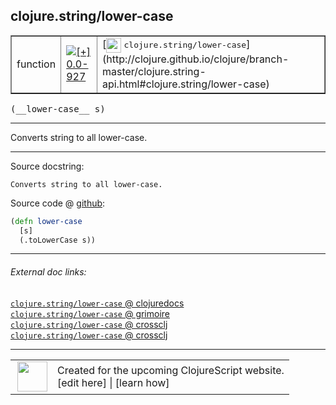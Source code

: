 ## clojure.string/lower-case



 <table border="1">
<tr>
<td>function</td>
<td><a href="https://github.com/cljsinfo/cljs-api-docs/tree/0.0-927"><img valign="middle" alt="[+] 0.0-927" title="Added in 0.0-927" src="https://img.shields.io/badge/+-0.0--927-lightgrey.svg"></a> </td>
<td>
[<img height="24px" valign="middle" src="http://i.imgur.com/1GjPKvB.png"> <samp>clojure.string/lower-case</samp>](http://clojure.github.io/clojure/branch-master/clojure.string-api.html#clojure.string/lower-case)
</td>
</tr>
</table>


 <samp>
(__lower-case__ s)<br>
</samp>

---

Converts string to all lower-case.



---




Source docstring:

```
Converts string to all lower-case.
```


Source code @ [github](https://github.com/clojure/clojurescript/blob/r1909/src/cljs/clojure/string.cljs#L58-L61):

```clj
(defn lower-case
  [s]
  (.toLowerCase s))
```

<!--
Repo - tag - source tree - lines:

 <pre>
clojurescript @ r1909
└── src
    └── cljs
        └── clojure
            └── <ins>[string.cljs:58-61](https://github.com/clojure/clojurescript/blob/r1909/src/cljs/clojure/string.cljs#L58-L61)</ins>
</pre>

-->

---



###### External doc links:

[`clojure.string/lower-case` @ clojuredocs](http://clojuredocs.org/clojure.string/lower-case)<br>
[`clojure.string/lower-case` @ grimoire](http://conj.io/store/v1/org.clojure/clojure/1.7.0-beta3/clj/clojure.string/lower-case/)<br>
[`clojure.string/lower-case` @ crossclj](http://crossclj.info/fun/clojure.string/lower-case.html)<br>
[`clojure.string/lower-case` @ crossclj](http://crossclj.info/fun/clojure.string.cljs/lower-case.html)<br>

---

 <table>
<tr><td>
<img valign="middle" align="right" width="48px" src="http://i.imgur.com/Hi20huC.png">
</td><td>
Created for the upcoming ClojureScript website.<br>
[edit here] | [learn how]
</td></tr></table>

[edit here]:https://github.com/cljsinfo/cljs-api-docs/blob/master/cljsdoc/clojure.string/lower-case.cljsdoc
[learn how]:https://github.com/cljsinfo/cljs-api-docs/wiki/cljsdoc-files

<!--

This information was too distracting to show to readers, but I'll leave it
commented here since it is helpful to:

- pretty-print the data used to generate this document
- and show how to retrieve that data



The API data for this symbol:

```clj
{:description "Converts string to all lower-case.",
 :ns "clojure.string",
 :name "lower-case",
 :signature ["[s]"],
 :history [["+" "0.0-927"]],
 :type "function",
 :full-name-encode "clojure.string/lower-case",
 :source {:code "(defn lower-case\n  [s]\n  (.toLowerCase s))",
          :title "Source code",
          :repo "clojurescript",
          :tag "r1909",
          :filename "src/cljs/clojure/string.cljs",
          :lines [58 61]},
 :full-name "clojure.string/lower-case",
 :clj-symbol "clojure.string/lower-case",
 :docstring "Converts string to all lower-case."}

```

Retrieve the API data for this symbol:

```clj
;; from Clojure REPL
(require '[clojure.edn :as edn])
(-> (slurp "https://raw.githubusercontent.com/cljsinfo/cljs-api-docs/catalog/cljs-api.edn")
    (edn/read-string)
    (get-in [:symbols "clojure.string/lower-case"]))
```

-->
